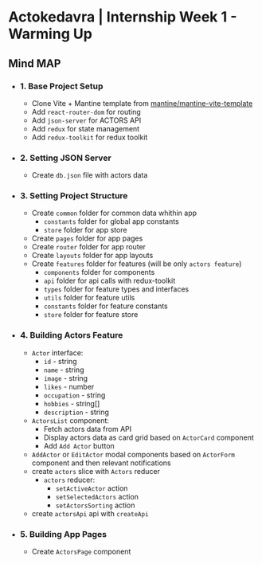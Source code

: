 # Actokedavra | Internship Week 1 - Warming Up

## Mind MAP

- ### 1. Base Project Setup

  - Clone Vite + Mantine template from [mantine/mantine-vite-template](https://github.com/mantinedev/vite-template)
  - Add `react-router-dom` for routing
  - Add `json-server` for ACTORS API
  - Add `redux` for state management
  - Add `redux-toolkit` for redux toolkit
  
- ### 2. Setting JSON Server

  - Create `db.json` file with actors data

- ### 3. Setting Project Structure

  - Create `common` folder for common data whithin app
    - `constants` folder for global app constants
    - `store` folder for app store
  - Create `pages` folder for app pages
  - Create `router` folder for app router
  - Create `layouts` folder for app layouts
  - Create `features` folder for features (will be only `actors feature`)
    - `components` folder for components
    - `api` folder for api calls with redux-toolkit
    - `types` folder for feature types and interfaces
    - `utils` folder for feature utils
    - `constants` folder for feature constants
    - `store` folder for feature store

- ### 4. Building Actors Feature
  
  - `Actor` interface:
    - `id` - string
    - `name` - string
    - `image` - string
    - `likes` - number
    - `occupation` - string
    - `hobbies` - string[]
    - `description` - string
  - `ActorsList` component:
    - Fetch actors data from API
    - Display actors data as card grid based on `ActorCard` component
    - Add `Add Actor` button
  - `AddActor` or `EditActor` modal components based on `ActorForm` component and then relevant notifications
  - create `actors` slice with `Actors` reducer
    - `actors` reducer:
      - `setActiveActor` action
      - `setSelectedActors` action
      - `setActorsSorting` action
  - create `actorsApi` api with `createApi`

- ### 5. Building App Pages

  - Create `ActorsPage` component
